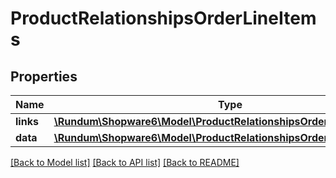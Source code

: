 # ProductRelationshipsOrderLineItems

## Properties
Name | Type | Description | Notes
------------ | ------------- | ------------- | -------------
**links** | [**\Rundum\Shopware6\Model\ProductRelationshipsOrderLineItemsLinks**](ProductRelationshipsOrderLineItemsLinks.md) |  | [optional] 
**data** | [**\Rundum\Shopware6\Model\ProductRelationshipsOrderLineItemsData[]**](ProductRelationshipsOrderLineItemsData.md) |  | [optional] 

[[Back to Model list]](../../README.md#documentation-for-models) [[Back to API list]](../../README.md#documentation-for-api-endpoints) [[Back to README]](../../README.md)

